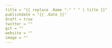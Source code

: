 ```yaml
---
title = "{{ replace .Name "-" " " | title }}"
publishdate = "{{ .Date }}"
draft = true
twitter = ""
git = ""
website = ""
image = ""
---
```

